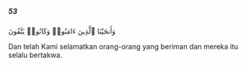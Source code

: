 ##### 53

<span class="ayah">وَأَنجَيْنَا ٱلَّذِينَ ءَامَنُوا۟ وَكَانُوا۟ يَتَّقُونَ</span>

<span class="ayah_translation">Dan telah Kami selamatkan orang-orang yang beriman dan mereka itu selalu bertakwa.</span>
